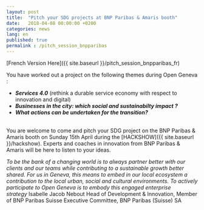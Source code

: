 ```yaml
---
layout: post
title:  "Pitch your SDG projects at BNP Paribas & Amaris booth"
date:   2018-04-08 00:00:00 +0200
categories: news
lang: en
published: true
permalink : /pitch_session_bnpparibas
---
```


[French Version Here]({{ site.baseurl }}/pitch_session_bnpparibas_fr)

You have worked out a project on the following themes during Open Geneva :

* ***Services 4.0*** (rethink a durable service economy with respect to innovation and digital)
* ***Businesses in the city: which social and sustainabilty impact ?***
* ***What actions can be undertaken for the transition?***


<br>
You are welcome to come and pitch your SDG project on the BNP Paribas & Amaris booth on Sunday 15th April during the [HACKSHOW]({{ site.baseurl }}/hackshow). Experts and coaches in innovation from BNP Paribas & Amaris will be here to listen to your ideas.


*To be the bank of a changing world is to always partner better with our clients and our teams
while contributing to a sustainable growth better shared. For us in Geneva, this means to embed
in our local ecosystem a contribution to the local urban, social and cultural environments. To
actively participate to Open Geneva is to embody this engaged enterprise strategy* Isabelle
Jacob Nebout Head of Development &amp; Innovation, Member of BNP Paribas Suisse Executive
Committee, BNP Paribas (Suisse) SA
